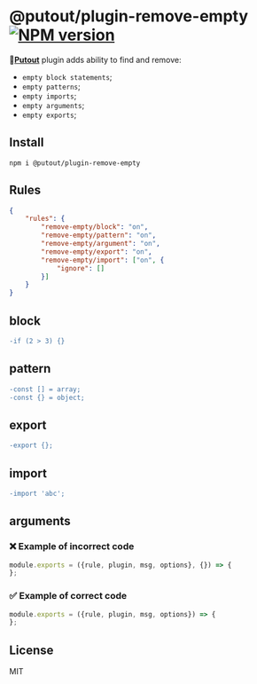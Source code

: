 # @putout/plugin-remove-empty [![NPM version][NPMIMGURL]][NPMURL]

[NPMIMGURL]: https://img.shields.io/npm/v/@putout/plugin-remove-empty.svg?style=flat&longCache=true
[NPMURL]: https://npmjs.org/package/@putout/plugin-remove-empty"npm"

🐊[**Putout**](https://github.com/coderaiser/putout) plugin adds ability to find and remove:

- `empty block statements`;
- `empty patterns`;
- `empty imports`;
- `empty arguments`;
- `empty exports`;

## Install

```
npm i @putout/plugin-remove-empty
```

## Rules

```json
{
    "rules": {
        "remove-empty/block": "on",
        "remove-empty/pattern": "on",
        "remove-empty/argument": "on",
        "remove-empty/export": "on",
        "remove-empty/import": ["on", {
            "ignore": []
        }]
    }
}
```

## block

```diff
-if (2 > 3) {}
```

## pattern

```diff
-const [] = array;
-const {} = object;
```

## export

```diff
-export {};
```

## import

```diff
-import 'abc';
```

## arguments

### ❌ Example of incorrect code

```js
module.exports = ({rule, plugin, msg, options}, {}) => {
};
```

### ✅ Example of correct code

```js
module.exports = ({rule, plugin, msg, options}) => {
};
```

## License

MIT
